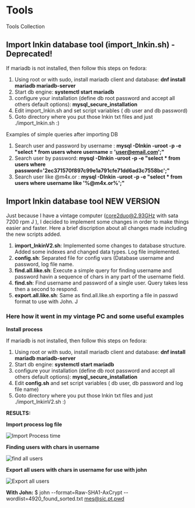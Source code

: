 # Tools
Tools Collection

## Import lnkin database tool (import_lnkin.sh) - Deprecated!

If mariadb is not installed, then follow this steps on fedora:

1. Using root or with sudo, install mariadb client and database: **dnf install mariadb mariadb-server**
2. Start db engine: **systemctl start mariadb**
3. configure your installation (define db root password and accept all others default options): **mysql_secure_installation**
4. Edit import_lnkin.sh and set script variables ( db user and db password)
5. Goto directory where you put those lnkin txt files and just ./import_lnkin.sh :)

Examples of simple queries after importing DB

1. Search user and password by username : 
   **mysql -Dlnkin -uroot -p -e "select * from users where username = 'user@email.com';"**
2. Search user by password:
   **mysql -Dlnkin -uroot -p -e "select * from users where password='2ec371570f897c99e1a791cfe71dd6ad3c7558bc';"**
3. Search user like @m4x.or :
   **mysql -Dlnkin -uroot -p -e "select * from users where username like '%@m4x.or%';"**

## Import lnkin database tool NEW VERSION

Just because I have a vintage computer (core2duo@2.93GHz with sata 7200 rpm J ), I decided to implement some changes in order to make things easier and faster. Here a brief discription about all changes made including the new scripts added.

1. **import_lnkinV2.sh**: Implemented some changes to database structure. Added some indexes and changed data types. Log file implemented. 
2. **config.sh**: Separated file for config vars (Database username and password, log file name.
3. **find.all.like.sh**: Execute a simple query for finding username and password havin a sequence of chars in any part of the username field.
4. **find.sh**: Find username and password of a single user. Query takes less then a second to respond.
5. **export.all.like.sh**: Same as find.all.like.sh exporting a file in passwd format to use with John. J

### Here how it went in my vintage PC and some useful examples

**Install process**

If mariadb is not installed, then follow this steps on fedora:

1. Using root or with sudo, install mariadb client and database: **dnf install mariadb mariadb-server**
2. Start db engine: **systemctl start mariadb**
3. configure your installation (define db root password and accept all others default options): **mysql_secure_installation**
4. Edit **config.sh** and set script variables ( db user, db password and log file name)
5. Goto directory where you put those lnkin txt files and just ./import_lnkinV2.sh :)

**RESULTS:**

**Import process log file**

![Import Process time](https://github.com/pedrogoliveira/Tools/raw/master/images/import_times.png)

**Finding users with chars in username**

![find all users](https://github.com/pedrogoliveira/Tools/raw/master/images/find_all_like_.png)

**Export all users with chars in username for use with john**

![Export all users](https://github.com/pedrogoliveira/Tools/raw/master/images/export_all_like.png)

**With John:**
$ john --format=Raw-SHA1-AxCrypt --wordlist=4920_found_sorted.txt mes@sic.pt.pwd 

